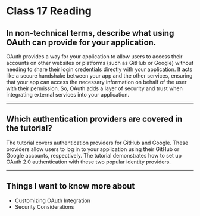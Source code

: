 # Class 17 Reading

## In non-technical terms, describe what using OAuth can provide for your application.

OAuth provides a way for your application to allow users to access their accounts on other websites or platforms (such as GitHub or Google) without needing to share their login credentials directly with your application. It acts like a secure handshake between your app and the other services, ensuring that your app can access the necessary information on behalf of the user with their permission. So, OAuth adds a layer of security and trust when integrating external services into your application.

---

## Which authentication providers are covered in the tutorial?

The tutorial covers authentication providers for GitHub and Google. These providers allow users to log in to your application using their GitHub or Google accounts, respectively. The tutorial demonstrates how to set up OAuth 2.0 authentication with these two popular identity providers.

---

## Things I want to know more about

- Customizing OAuth Integration
- Security Considerations
